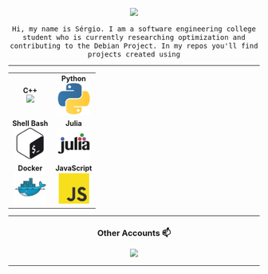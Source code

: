 <p align="center"><img width=50% src="https://media.giphy.com/media/LmNwrBhejkK9EFP504/giphy.gif"></p>

<p align="center"> <samp> Hi, my name is Sérgio. I am a software engineering college student who is currently researching optimization and contributing to the Debian Project. In my repos you'll find projects created using 

---

<table align="center">
<tbody>

<td align="center" width="50%">
<span><b><center>C++</center></b></span> 
<img height=65px src="https://isocpp.org/assets/images/cpp_logo.png"> 
</td>

<td align="center" width="50%">
<span><b><center>Python</center></b></span> 
<img height=65px src="https://raw.githubusercontent.com/SergioAlmeidaCiprianoJr/SergioAlmeidaCiprianoJr/c9b64f89b42924125bc843aaba0db66fe96034b8/assets/python3.png"> 
</td>
</tr>

<td align="center" width="50%">
<span><b><center>Shell Bash</center></b></span> 
<img height=65px src="https://raw.githubusercontent.com/SergioAlmeidaCiprianoJr/SergioAlmeidaCiprianoJr/1d5b1ba2789828761d6875bac71ec360cbd9b2a8/assets/bash-shell.jpg"> 
</td>

<td align="center" width="50%">
<span><b><center>Julia</center></b></span> 
<img height=65px src="https://raw.githubusercontent.com/SergioAlmeidaCiprianoJr/SergioAlmeidaCiprianoJr/c9b64f89b42924125bc843aaba0db66fe96034b8/assets/julia-language.png"> 
</td>
</tr>

<tr>
<td align="center" width="50%">
<span><b><center>Docker</center></b></span> 
<img height=65px src="https://raw.githubusercontent.com/SergioAlmeidaCiprianoJr/SergioAlmeidaCiprianoJr/c9b64f89b42924125bc843aaba0db66fe96034b8/assets/docker.png"> 
</td>

<td align="center" width="50%">
<span><b><center>JavaScript</center></b></span> 
<img height=65px src="https://raw.githubusercontent.com/SergioAlmeidaCiprianoJr/SergioAlmeidaCiprianoJr/c9b64f89b42924125bc843aaba0db66fe96034b8/assets/javascript.png"> 
</td>


</tbody>
</table>

____

<h3 align="center"> Other Accounts 📫 </h3>

<p align="center">
<a href="https://www.linkedin.com/in/s%C3%A9rgioj%C3%BAnior/r"><img src="https://img.shields.io/badge/linkedin-%230077B5.svg?&style=for-the-badge&logo=linkedin&logoColor=white"/></a>

</p>

____
